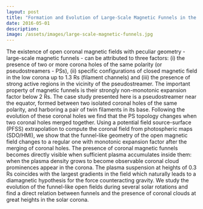 ```yaml
---
layout: post
title: "Formation and Evolution of Large-Scale Magnetic Funnels in the Solar Corona"
date: 2016-05-01
description: 
image: /assets/images/large-scale-magnetic-funnels.jpg
---
```

The existence of open coronal magnetic fields with peculiar geometry - large-scale magnetic funnels - can be attributed to three factors: (i) the presence of two or more corona holes of the same polarity (or pseudostreamers - PSs), (ii) specific configurations of closed magnetic field in the low corona up to 1.3 Rs (filament channels) and (iii) the presence of strong active regions in the vicinity of the pseudostreamer. The important property of magnetic funnels is their strongly non-monotonic expansion factor below 2 Rs. The case study presented here is a pseudostreamer near the equator, formed between two isolated coronal holes of the same polarity, and harboring a pair of twin filaments in its base. Following the evolution of these coronal holes we find that the PS topology changes when two coronal holes merged together. Using a potential field source-surface (PFSS) extrapolation to compute the coronal field from photospheric maps (SDO/HMI), we show that the funnel-like geometry of the open magnetic field changes to a regular one with monotonic expansion factor after the merging of coronal holes. The presence of coronal magnetic funnels becomes directly visible when sufficient plasma accumulates inside them: when the plasma density grows to become observable coronal cloud prominences appear in the corona. The plasma suspension at heights of 0.3 Rs coincides with the largest gradients in the field which naturally leads to a diamagnetic hypothesis for the force counteracting gravity. We study the evolution of the funnel-like open fields during several solar rotations and find a direct relation between funnels and the presence of coronal clouds at great heights in the solar corona. 
